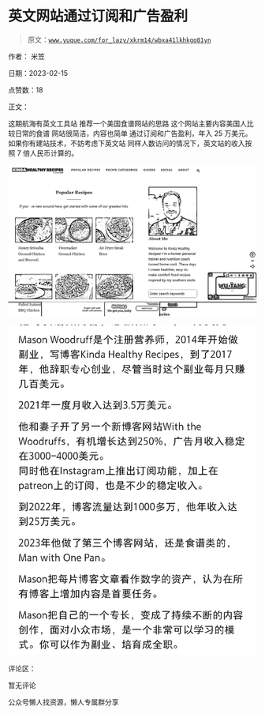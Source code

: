 # 英文网站通过订阅和广告盈利

> 原文：[`www.yuque.com/for_lazy/xkrm14/wbxa41lkhkgq81yn`](https://www.yuque.com/for_lazy/xkrm14/wbxa41lkhkgq81yn)

作者： 米笠

日期：2023-02-15

点赞数：18

正文：

这期航海有英文工具站 推荐一个美国食谱网站的思路 这个网站主要内容美国人比较日常的食谱 网站很简洁，内容也简单 通过订阅和广告盈利，年入 25 万美元。 如果你有建站技术，不妨考虑下英文站 同样人数访问的情况下，英文站的收入按照 7 倍人民币计算的。

![](img/0e02aa1c76eb77c183dc244cf087307f.png)  

![](img/e8bc583a041bd320566869453d77da1b.png)  

评论区：

暂无评论

公众号懒人找资源，懒人专属群分享

